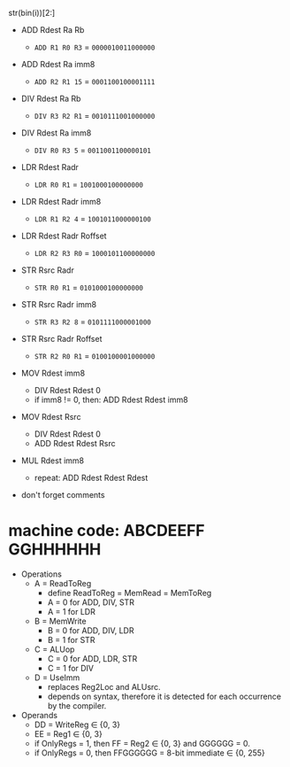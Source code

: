 str(bin(i))[2:]

- ADD Rdest Ra Rb
  - `ADD R1 R0 R3` = `0000010011000000`
- ADD Rdest Ra imm8
  - `ADD R2 R1 15` = `0001100100001111`

- DIV Rdest Ra Rb
  - `DIV R3 R2 R1` = `0010111001000000`
- DIV Rdest Ra imm8
  - `DIV R0 R3 5` = `0011001100000101`

- LDR Rdest Radr
  - `LDR R0 R1` = `1001000100000000`
- LDR Rdest Radr imm8
  - `LDR R1 R2 4` = `1001011000000100`
- LDR Rdest Radr Roffset
  - `LDR R2 R3 R0` = `1000101100000000`

- STR Rsrc Radr
  - `STR R0 R1` = `0101000100000000`
- STR Rsrc Radr imm8
  - `STR R3 R2 8` = `0101111000001000`
- STR Rsrc Radr Roffset
  - `STR R2 R0 R1` = `0100100001000000`

- MOV Rdest imm8
  - DIV Rdest Rdest 0
  - if imm8 != 0, then: ADD Rdest Rdest imm8
- MOV Rdest Rsrc
  - DIV Rdest Rdest 0
  - ADD Rdest Rdest Rsrc

- MUL Rdest imm8
  - repeat: ADD Rdest Rdest Rdest 

- don't forget comments


# machine code: ABCDEEFF GGHHHHHH
- Operations
  - A = ReadToReg 
    - define ReadToReg = MemRead = MemToReg
    - A = 0 for ADD, DIV, STR
    - A = 1 for LDR
  - B = MemWrite
    - B = 0 for ADD, DIV, LDR 
    - B = 1 for STR
  - C = ALUop
    - C = 0 for ADD, LDR, STR
    - C = 1 for DIV
  - D = UseImm
    - replaces Reg2Loc and ALUsrc.
    - depends on syntax, therefore it is detected for each occurrence by the compiler.
- Operands
  - DD = WriteReg ∈ {0, 3}
  - EE = Reg1 ∈ {0, 3}
  - if OnlyRegs = 1, then FF = Reg2 ∈ {0, 3} and GGGGGG = 0.
  - if OnlyRegs = 0, then FFGGGGGG = 8-bit immediate ∈ {0, 255}